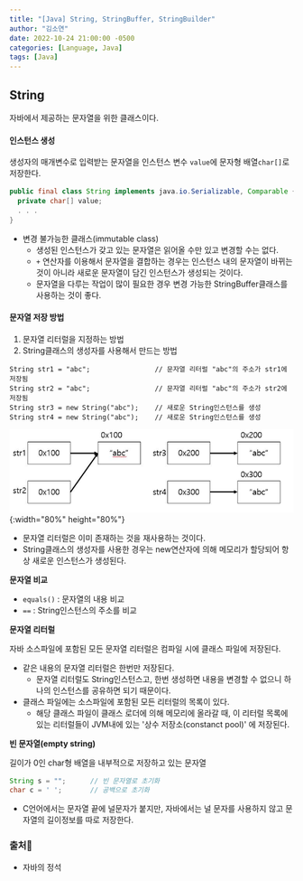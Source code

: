 ```yaml
---
title: "[Java] String, StringBuffer, StringBuilder"
author: "김소연"
date: 2022-10-24 21:00:00 -0500
categories: [Language, Java]
tags: [Java]
---
```




## String

자바에서 제공하는 문자열을 위한 클래스이다.



#### 인스턴스 생성

생성자의 매개변수로 입력받는 문자열을 인스턴스 변수 `value`에 문자형 배열`char[]`로 저장한다.

```java
public final class String implements java.io.Serializable, Comparable {
  private char[] value;
  . . .
}
```

- 변경 불가능한 클래스(immutable class)
  - 생성된 인스턴스가 갖고 있는 문자열은 읽어올 수만 있고 변경할 수는 없다.
  - `+` 연산자를 이용해서 문자열을 결합하는 경우는 인스턴스 내의 문자열이 바뀌는 것이 아니라 새로운 문자열이 담긴 인스턴스가 생성되는 것이다.
  - 문자열을 다루는 작업이 많이 필요한 경우 변경 가능한 StringBuffer클래스를 사용하는 것이 좋다.



#### 문자열 저장 방법

1. 문자열 리터럴을 지정하는 방법
2. String클래스의 생성자를 사용해서 만드는 방법

```
String str1 = "abc";				// 문자열 리터럴 "abc"의 주소가 str1에 저장됨
String str2 = "abc";				// 문자열 리터럴 "abc"의 주소가 str2에 저장됨
String str3 = new String("abc");	// 새로운 String인스턴스를 생성
String str4 = new String("abc");	// 새로운 String인스턴스를 생성
```

![springaop](/assets/img/string.JPG){:width="80%" height="80%"}

- 문자열 리터럴은 이미 존재하는 것을 재사용하는 것이다.
- String클래스의 생성자를 사용한 경우는 new연산자에 의해 메모리가 할당되어 항상 새로운 인스턴스가 생성된다.



**문자열 비교**

- `equals()` : 문자열의 내용 비교
- `==` : String인스턴스의 주소를 비교



**문자열 리터럴**

자바 소스파일에 포함된 모든 문자열 리터럴은 컴파일 시에 클래스 파일에 저장된다.

- 같은 내용의 문자열 리터럴은 한번만 저장된다.
  - 문자열 리터럴도 String인스턴스고, 한번 생성하면 내용을 변경할 수 없으니 하나의 인스턴스를 공유하면 되기 때문이다.
- 클래스 파일에는 소스파일에 포함된 모든 리터럴의 목록이 있다.
  - 해당 클래스 파일이 클래스 로더에 의해 메모리에 올라갈 때, 이 리터럴 목록에 있는 리터럴들이
    JVM내에 있는 '상수 저장소(constanct pool)' 에 저장된다.



**빈 문자열(empty string)**

길이가 0인 char형 배열을 내부적으로 저장하고 있는 문자열

```java
String s = "";		// 빈 문자열로 초기화
char c = ' ';		// 공백으로 초기화
```

- C언어에서는 문자열 끝에 널문자가 붙지만, 자바에서는 널 문자를 사용하지 않고 문자열의 길이정보를 따로 저장한다.



### 출처📎

- 자바의 정석